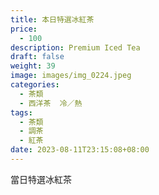 ```yaml
---
title: 本日特選冰紅茶
price:
  - 100
description: Premium Iced Tea
draft: false
weight: 39
image: images/img_0224.jpeg
categories:
  - 茶類
  - 西洋茶  冷／熱
tags:
  - 茶類
  - 調茶
  - 紅茶
date: 2023-08-11T23:15:08+08:00
---
```


 當日特選冰紅茶
